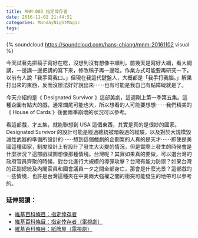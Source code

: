 ```yaml
---
title: MNM-003 指定倖存者
date: 2016-11-02 21:44:51
categories: MondayNightMagic
tags:
---
```


{% soundcloud https://soundcloud.com/hans-chiang/mnm-20161102 visual %}

今天試著先把稿子寫好在唸，沒想到沒有想像中順利。前幾天是寫好大綱，看大綱講，一邊講一邊把講的寫下來，修改稿子再一邊唸。作業方式可能要再研究一下。以前有人說「我手寫我口。」但現在我這代鍵盤人，大概都是「我手打我腦。」解果打出來的東西，反而沒辦法好好說出來⋯⋯也有可能是我自己有點障礙就是了。

今天介紹的是《 Designated Survivor 》這部美劇，這週剛上第一季第五集。這種企圖有點大的戲，通常爛尾可能也大，所以想看的人可能要想想⋯⋯我們精美的《 House of Cards 》後面兩季崩壞的狀況可以參考。

看這部戲，才五集，就能聯想到 USA 這個東西，其實是真的是很妙的國家。 Designated Survivor 的設計可能是經過總統被暗殺過的經驗，以及對於大規模毀滅性武器的準備所設計的⋯⋯想到這個戲劇的企劃案的人真的是天才⋯⋯即使是美國這種國家，制度設計上有設計了發生大災變的情況，但是實際上發生的時候會是什麼狀況？這部戲試圖想像那種情境。台灣呢？其實如果真的要做，可以選台灣的政府官員齊聚的時候，對台北進行大規模的導彈攻擊？台灣有能力防禦？如果台灣的正副總統及內閣官員和國會議員一夕之間全部身亡，那會是什麼光景？這部戲的一些情境，也許是台灣這種夾在中美兩大強權之間的衝突可能發生的地帶可以參考的。


### 延伸閱讀：

- [維基百科條目：指定倖存者](https://zh.wikipedia.org/wiki/%E6%8C%87%E5%AE%9A%E5%B9%B8%E5%AD%98%E8%80%85)
- [維基百科條目：指定倖存者（電視劇）](https://zh.wikipedia.org/wiki/%E6%8C%87%E5%AE%9A%E5%80%96%E5%AD%98%E8%80%85_(%E9%9B%BB%E8%A6%96%E5%8A%87))
- [維基百科條目：紙牌屋（電視劇）](https://zh.wikipedia.org/zh-tw/%E7%BA%B8%E7%89%8C%E5%B1%8B)
